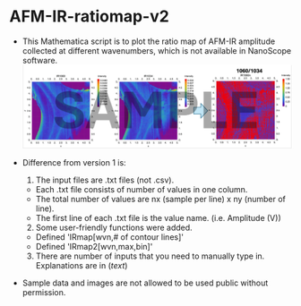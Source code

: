 # AFM-IR-ratiomap-v2
* This Mathematica script is to plot the ratio map of AFM-IR amplitude collected at different wavenumbers, which is not available in NanoScope software.
<img src="https://github.com/JasonL1422/AFM-IR-ratiomap-v2/blob/main/example.png" width="1200"/> </a>
* Difference from version 1 is:
  1. The input files are .txt files (not .csv). 
   - Each .txt file consists of number of values in one column.
   - The total number of values are nx (sample per line) x ny (number of line).
   - The first line of each .txt file is the value name. (i.e. Amplitude (V))
     
  2. Some user-friendly functions were added.
   - Defined 'IRmap[wvn,# of contour lines]'
   - Defined 'IRmap2[wvn,max,bin]'
     
  3. There are number of inputs that you need to manually type in. Explanations are in (*text*)

* Sample data and images are not allowed to be used public without permission.


